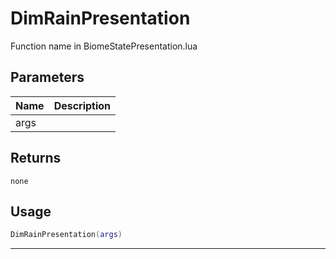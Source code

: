 # DimRainPresentation

Function name in BiomeStatePresentation.lua

## Parameters

| Name | Description |
| ---- | ----------- |
| args |             |

## Returns

`none`

## Usage

```lua
DimRainPresentation(args)
```

---
